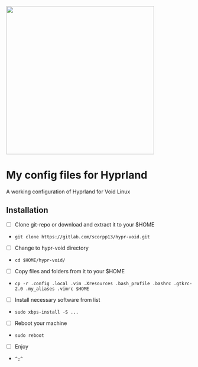 <img src="https://i.ibb.co/8PPKHmG/merge-190125-140315.png" width="400"/>

# My config files for Hyprland

A working configuration of Hyprland for Void Linux

## Installation

- [ ] Clone git-repo or download and extract it to your $HOME
- `git clone https://gitlab.com/scorpp13/hypr-void.git`
- [ ] Change to hypr-void directory
- `cd $HOME/hypr-void/`
- [ ] Copy files and folders from it to your $HOME
- `cp -r .config .local .vim .Xresources .bash_profile .bashrc .gtkrc-2.0 .my_aliases .vimrc $HOME`
- [ ] Install necessary software from list
- `sudo xbps-install -S ...`
- [ ] Reboot your machine
- `sudo reboot`
- [ ] Enjoy
- `^;^`
